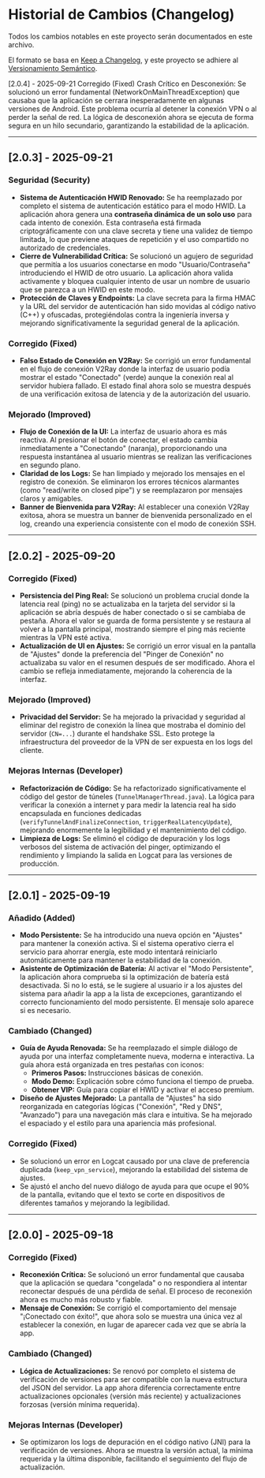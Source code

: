 # Historial de Cambios (Changelog)

Todos los cambios notables en este proyecto serán documentados en este archivo.

El formato se basa en [Keep a Changelog](https://keepachangelog.com/en/1.0.0/),
y este proyecto se adhiere al [Versionamiento Semántico](https://semver.org/spec/v2.0.0.html).



[2.0.4] - 2025-09-21
Corregido (Fixed)
Crash Crítico en Desconexión: Se solucionó un error fundamental (NetworkOnMainThreadException) que causaba que la aplicación se cerrara inesperadamente en algunas versiones de Android. Este problema ocurría al detener la conexión VPN o al perder la señal de red. La lógica de desconexión ahora se ejecuta de forma segura en un hilo secundario, garantizando la estabilidad de la aplicación.

---

## [2.0.3] - 2025-09-21

### Seguridad (Security)

-   **Sistema de Autenticación HWID Renovado:** Se ha reemplazado por completo el sistema de autenticación estático para el modo HWID. La aplicación ahora genera una **contraseña dinámica de un solo uso** para cada intento de conexión. Esta contraseña está firmada criptográficamente con una clave secreta y tiene una validez de tiempo limitada, lo que previene ataques de repetición y el uso compartido no autorizado de credenciales.
-   **Cierre de Vulnerabilidad Crítica:** Se solucionó un agujero de seguridad que permitía a los usuarios conectarse en modo "Usuario/Contraseña" introduciendo el HWID de otro usuario. La aplicación ahora valida activamente y bloquea cualquier intento de usar un nombre de usuario que se parezca a un HWID en este modo.
-   **Protección de Claves y Endpoints:** La clave secreta para la firma HMAC y la URL del servidor de autenticación han sido movidas al código nativo (C++) y ofuscadas, protegiéndolas contra la ingeniería inversa y mejorando significativamente la seguridad general de la aplicación.

### Corregido (Fixed)

-   **Falso Estado de Conexión en V2Ray:** Se corrigió un error fundamental en el flujo de conexión V2Ray donde la interfaz de usuario podía mostrar el estado "Conectado" (verde) aunque la conexión real al servidor hubiera fallado. El estado final ahora solo se muestra después de una verificación exitosa de latencia y de la autorización del usuario.

### Mejorado (Improved)

-   **Flujo de Conexión de la UI:** La interfaz de usuario ahora es más reactiva. Al presionar el botón de conectar, el estado cambia inmediatamente a "Conectando" (naranja), proporcionando una respuesta instantánea al usuario mientras se realizan las verificaciones en segundo plano.
-   **Claridad de los Logs:** Se han limpiado y mejorado los mensajes en el registro de conexión. Se eliminaron los errores técnicos alarmantes (como "read/write on closed pipe") y se reemplazaron por mensajes claros y amigables.
-   **Banner de Bienvenida para V2Ray:** Al establecer una conexión V2Ray exitosa, ahora se muestra un banner de bienvenida personalizado en el log, creando una experiencia consistente con el modo de conexión SSH.

---

## [2.0.2] - 2025-09-20

### Corregido (Fixed)

-   **Persistencia del Ping Real:** Se solucionó un problema crucial donde la latencia real (ping) no se actualizaba en la tarjeta del servidor si la aplicación se abría después de haber conectado o si se cambiaba de pestaña. Ahora el valor se guarda de forma persistente y se restaura al volver a la pantalla principal, mostrando siempre el ping más reciente mientras la VPN esté activa.
-   **Actualización de UI en Ajustes:** Se corrigió un error visual en la pantalla de "Ajustes" donde la preferencia del "Pinger de Conexión" no actualizaba su valor en el resumen después de ser modificado. Ahora el cambio se refleja inmediatamente, mejorando la coherencia de la interfaz.

### Mejorado (Improved)

-   **Privacidad del Servidor:** Se ha mejorado la privacidad y seguridad al eliminar del registro de conexión la línea que mostraba el dominio del servidor (`CN=...`) durante el handshake SSL. Esto protege la infraestructura del proveedor de la VPN de ser expuesta en los logs del cliente.

### Mejoras Internas (Developer)

-   **Refactorización de Código:** Se ha refactorizado significativamente el código del gestor de túneles (`TunnelManagerThread.java`). La lógica para verificar la conexión a internet y para medir la latencia real ha sido encapsulada en funciones dedicadas (`verifyTunnelAndFinalizeConnection`, `triggerRealLatencyUpdate`), mejorando enormemente la legibilidad y el mantenimiento del código.
-   **Limpieza de Logs:** Se eliminó el código de depuración y los logs verbosos del sistema de activación del pinger, optimizando el rendimiento y limpiando la salida en Logcat para las versiones de producción.

---

## [2.0.1] - 2025-09-19

### Añadido (Added)

-   **Modo Persistente:** Se ha introducido una nueva opción en "Ajustes" para mantener la conexión activa. Si el sistema operativo cierra el servicio para ahorrar energía, este modo intentará reiniciarlo automáticamente para mantener la estabilidad de la conexión.
-   **Asistente de Optimización de Batería:** Al activar el "Modo Persistente", la aplicación ahora comprueba si la optimización de batería está desactivada. Si no lo está, se le sugiere al usuario ir a los ajustes del sistema para añadir la app a la lista de excepciones, garantizando el correcto funcionamiento del modo persistente. El mensaje solo aparece si es necesario.

### Cambiado (Changed)

-   **Guía de Ayuda Renovada:** Se ha reemplazado el simple diálogo de ayuda por una interfaz completamente nueva, moderna e interactiva. La guía ahora está organizada en tres pestañas con iconos:
    -   **Primeros Pasos:** Instrucciones básicas de conexión.
    -   **Modo Demo:** Explicación sobre cómo funciona el tiempo de prueba.
    -   **Obtener VIP:** Guía para copiar el HWID y activar el acceso premium.
-   **Diseño de Ajustes Mejorado:** La pantalla de "Ajustes" ha sido reorganizada en categorías lógicas ("Conexión", "Red y DNS", "Avanzado") para una navegación más clara e intuitiva. Se ha mejorado el espaciado y el estilo para una apariencia más profesional.

### Corregido (Fixed)

-   Se solucionó un error en Logcat causado por una clave de preferencia duplicada (`keep_vpn_service`), mejorando la estabilidad del sistema de ajustes.
-   Se ajustó el ancho del nuevo diálogo de ayuda para que ocupe el 90% de la pantalla, evitando que el texto se corte en dispositivos de diferentes tamaños y mejorando la legibilidad.

---

## [2.0.0] - 2025-09-18

### Corregido (Fixed)

-   **Reconexión Crítica:** Se solucionó un error fundamental que causaba que la aplicación se quedara "congelada" o no respondiera al intentar reconectar después de una pérdida de señal. El proceso de reconexión ahora es mucho más robusto y fiable.
-   **Mensaje de Conexión:** Se corrigió el comportamiento del mensaje "¡Conectado con éxito!", que ahora solo se muestra una única vez al establecer la conexión, en lugar de aparecer cada vez que se abría la app.

### Cambiado (Changed)

-   **Lógica de Actualizaciones:** Se renovó por completo el sistema de verificación de versiones para ser compatible con la nueva estructura del JSON del servidor. La app ahora diferencia correctamente entre actualizaciones opcionales (versión más reciente) y actualizaciones forzosas (versión mínima requerida).

### Mejoras Internas (Developer)

-   Se optimizaron los logs de depuración en el código nativo (JNI) para la verificación de versiones. Ahora se muestra la versión actual, la mínima requerida y la última disponible, facilitando el seguimiento del flujo de actualización.
